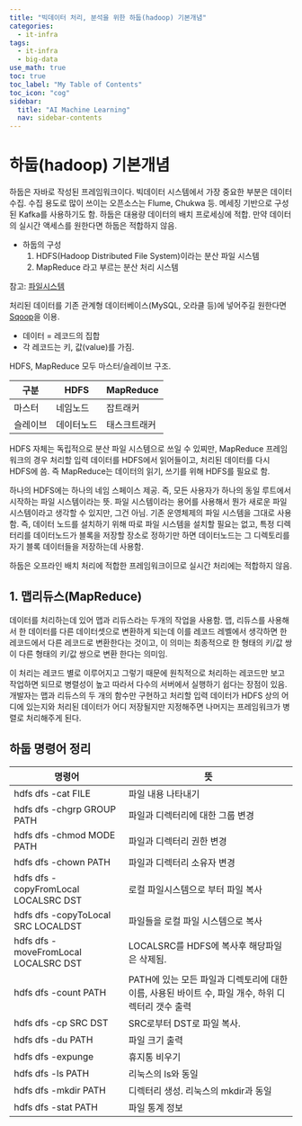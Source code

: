 ```yaml
---
title: "빅데이터 처리, 분석을 위한 하둡(hadoop) 기본개념" 
categories:
  - it-infra
tags:
  - it-infra
  - big-data
use_math: true
toc: true
toc_label: "My Table of Contents"
toc_icon: "cog"
sidebar:
  title: "AI Machine Learning"
  nav: sidebar-contents
---
```


# 하둡(hadoop) 기본개념

하둡은 자바로 작성된 프레임워크이다. 
빅데이터 시스템에서 가장 중요한 부분은 데이터 수집. 
수집 용도로 많이 쓰이는 오픈소스는 Flume, Chukwa 등. 
메세징 기반으로 구성된 Kafka를 사용하기도 함. 
하둡은 대용량 데이터의 배치 프로세싱에 적합. 
만약 데이터의 실시간 액세스를 원한다면 하둡은 적합하지 않음. 

* 하둡의 구성
    1. HDFS(Hadoop Distributed File System)이라는 분산 파일 시스템
    2. MapReduce 라고 부르는 분산 처리 시스템

참고: [파일시스템](https://losskatsu.github.io/os-kernel/os-linux-structure/)

처리된 데이터를 기존 관계형 데이터베이스(MySQL, 오라클 등)에 넣어주길 원한다면 [Sqoop](https://losskatsu.github.io/it-infra/sqoop/)을 이용.

* 데이터 = 레코드의 집합
* 각 레코드는 키, 값(value)를 가짐.

HDFS, MapReduce 모두 마스터/슬레이브 구조. 

구분 | HDFS | MapReduce
--|------|----------
마스터 | 네임노드 | 잡트래커
슬레이브 | 데이터노드 | 태스크트래커

HDFS 자체는 독립적으로 분산 파일 시스템으로 쓰일 수 있찌만, 
MapReduce 프레임워크의 경우 처리할 입력 데이터를 HDFS에서 읽어들이고, 
처리된 데이터를 다시 HDFS에 씀. 즉 MapReduce는 데이터의 읽기, 쓰기를 위해 HDFS를 필요로 함. 

하나의 HDFS에는 하나의 네임 스페이스 제공. 즉, 모든 사용자가 하나의 동일 루트에서 시작하는 파일 시스템이라는 뜻. 
파일 시스템이라는 용어를 사용해서 뭔가 새로운 파일 시스템이라고 생각할 수 있지만, 그건 아님. 
기존 운영체제의 파일 시스템을 그대로 사용함. 
즉, 데이터 노드를 설치하기 위해 따로 파일 시스템을 설치할 필요는 없고, 특정 디렉터리를 
데이터노드가 블록을 저장할 장소로 정하기만 하면 데이터노드는 그 디렉토리를 자기 블록 데이터들을 저장하는데 사용함. 

하둡은 오프라인 배치 처리에 적합한 프레임워크이므로 실시간 처리에는 적합하지 않음. 

## 1. 맵리듀스(MapReduce)

데이터를 처리하는데 있어 맵과 리듀스라는 두개의 작업을 사용함. 
맵, 리듀스를 사용해서 한 데이터를 다른 데이터셋으로 변환하게 되는데 
이를 레코드 레벨에서 생각하면 한 레코드에서 다른 레코드로 변환한다는 것이고, 
이 의미는 최종적으로 한 형태의 키/값 쌍이 다른 형태의 키/값 쌍으로 변환 한다는 의미임. 

이 처리는 레코드 별로 이루어지고 그렇기 때문에 원칙적으로 처리하는 레코드만 보고 작업하면 되므로 병렬성이 높고 
따라서 다수의 서버에서 실행하기 쉽다는 장점이 있음. 
개발자는 맵과 리듀스의 두 개의 함수만 구현하고 처리할 입력 데이터가 HDFS 상의 어디에 있는지와 
처리된 데이터가 어디 저장될지만 지정해주면 나머지는 프레임워크가 병렬로 처리해주게 된다. 


## 하둡 명령어 정리

명령어 | 뜻
-------------------------|------
hdfs dfs -cat FILE | 파일 내용 나타내기
hdfs dfs -chgrp GROUP PATH | 파일과 디렉터리에 대한 그룹 변경
hdfs dfs -chmod MODE PATH | 파일과 디렉터리 권한 변경 
hdfs dfs -chown PATH | 파일과 디렉터리 소유자 변경
hdfs dfs -copyFromLocal LOCALSRC DST | 로컬 파일시스템으로 부터 파일 복사
hdfs dfs -copyToLocal SRC LOCALDST | 파일들을 로컬 파일 시스템으로 복사
hdfs dfs -moveFromLocal LOCALSRC DST | LOCALSRC를 HDFS에 복사후 해당파일은 삭제됨.
hdfs dfs -count PATH | PATH에 있는 모든 파일과 디렉토리에 대한 이름, 사용된 바이트 수, 파일 개수, 하위 디렉터리 갯수 출력
hdfs dfs -cp SRC DST | SRC로부터 DST로 파일 복사.
hdfs dfs -du PATH | 파일 크기 출력
hdfs dfs -expunge | 휴지통 비우기 
hdfs dfs -ls PATH | 리눅스의 ls와 동일
hdfs dfs -mkdir PATH | 디렉터리 생성. 리눅스의 mkdir과 동일
hdfs dfs -stat PATH | 파일 통계 정보
